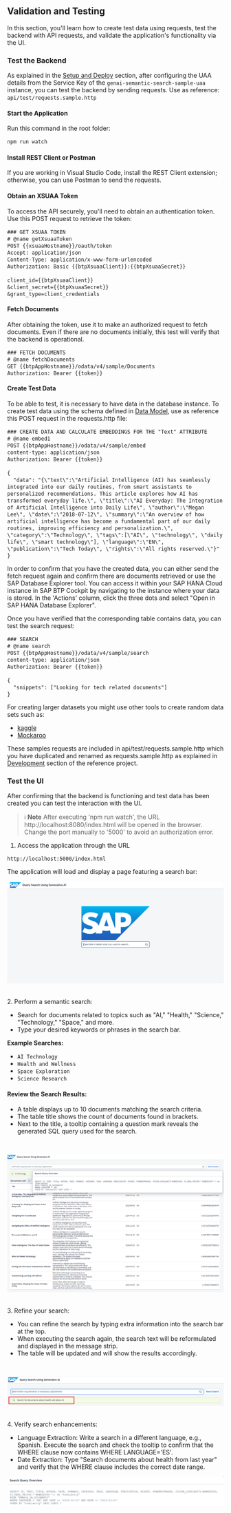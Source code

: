 ## Validation and Testing

In this section, you'll learn how to create test data using requests, test the backend with API requests, and validate the application's functionality via the UI.

### Test the Backend

As explained in the [Setup and Deploy](https://github.com/SAP-samples/btp-cap-genai-semantic-search/blob/main/docs/tutorial/2-Setup%20and%20Deploy.md) section, after configuring the UAA details from the Service Key of the `genai-semantic-search-sample-uaa` instance, you can test the backend by sending requests. Use as reference: `api/test/requests.sample.http`

#### Start the Application

Run this command in the root folder:

```bash
npm run watch
```

#### Install REST Client or Postman

If you are working in Visual Studio Code, install the REST Client extension; otherwise, you can use Postman to send the requests.

#### Obtain an XSUAA Token

To access the API securely, you'll need to obtain an authentication token. Use this POST request to retrieve the token:

```
### GET XSUAA TOKEN
# @name getXsuaaToken
POST {{xsuaaHostname}}/oauth/token
Accept: application/json
Content-Type: application/x-www-form-urlencoded
Authorization: Basic {{btpXsuaaClient}}:{{btpXsuaaSecret}}

client_id={{btpXsuaaClient}}
&client_secret={{btpXsuaaSecret}}
&grant_type=client_credentials
````
#### Fetch Documents

After obtaining the token, use it to make an authorized request to fetch documents. Even if there are no documents initially, this test will verify that the backend is operational.

```
### FETCH DOCUMENTS
# @name fetchDocuments
GET {{btpAppHostname}}/odata/v4/sample/Documents
Authorization: Bearer {{token}}
```

#### Create Test Data

To be able to test, it is necessary to have data in the database instance. To create test data using the schema defined in [Data Model](https://github.com/SAP-samples/btp-cap-genai-semantic-search/blob/main/docs/tutorial/3-Data%20Model.md), use as reference this POST request in the requests.http file:

```
### CREATE DATA AND CALCULATE EMBEDDINGS FOR THE "Text" ATTRIBUTE
# @name embed1
POST {{btpAppHostname}}/odata/v4/sample/embed
content-type: application/json
Authorization: Bearer {{token}}

{
  "data": "{\"text\":\"Artificial Intelligence (AI) has seamlessly integrated into our daily routines, from smart assistants to personalized recommendations. This article explores how AI has transformed everyday life.\", \"title\":\"AI Everyday: The Integration of Artificial Intelligence into Daily Life\", \"author\":\"Megan Lee\", \"date\":\"2018-07-12\", \"summary\":\"An overview of how artificial intelligence has become a fundamental part of our daily routines, improving efficiency and personalization.\", \"category\":\"Technology\", \"tags\":[\"AI\", \"technology\", \"daily life\", \"smart technology\"], \"language\":\"EN\", \"publication\":\"Tech Today\", \"rights\":\"All rights reserved.\"}"
}
```
In order to confirm that you have the created data, you can either send the fetch request again and confirm there are documents retrieved or use the SAP Database Explorer tool. You can access it within your SAP HANA Cloud instance in SAP BTP Cockpit by navigating to the instance where your data is stored. In the 'Actions' column, click the three dots and select "Open in SAP HANA Database Explorer".


Once you have verified that the corresponding table contains data, you can test the search request:

```
### SEARCH
# @name search
POST {{btpAppHostname}}/odata/v4/sample/search
content-type: application/json
Authorization: Bearer {{token}}

{
  "snippets": ["Looking for tech related documents"]
}
```

For creating larger datasets you might use other tools to create random data sets such as:

- [kaggle](https://www.kaggle.com/)
- [Mockaroo](https://www.mockaroo.com/)

These samples requests are included in api/test/requests.sample.http which you have duplicated and renamed as requests.sample.http as explained in [Development](https://github.com/SAP-samples/btp-cap-genai-rag/tree/cap-genaihub-vectorengine-sample#Development) section of the reference project.


### Test the UI

After confirming that the backend is functioning and test data has been created you can test the interaction with the UI.

> ℹ️ **Note**
> After executing 'npm run watch', the URL http://localhost:8080/index.html will be opened in the browser. Change the port manually to '5000' to avoid an authorization error.

1. Access the application through the URL

```url
http://localhost:5000/index.html
```
The application will load and display a page featuring a search bar:
<br>

![Initial Page](https://github.com/SAP-samples/btp-cap-genai-semantic-search/blob/main/docs/semantic_search_initial_page.png "Initial Page")

</br>
2. Perform a semantic search:

- Search for documents related to topics such as "AI," "Health," "Science," "Technology," "Space," and more.
- Type your desired keywords or phrases in the search bar.

**Example Searches:**
- `AI Technology`
- `Health and Wellness`
- `Space Exploration`
- `Science Research`

#### Review the Search Results:

- A table displays up to 10 documents matching the search criteria.
- The table title shows the count of documents found in brackets.
- Next to the title, a tooltip containing a question mark reveals the generated SQL query used for the search.

<br>

![Search Results](https://github.com/SAP-samples/btp-cap-genai-semantic-search/blob/main/docs/search_results_ui.png "Search Results Overview")

</br>
3. Refine your search:
   
- You can refine the search by typing extra information into the search bar at the top.
- When executing the search again, the search text will be reformulated and displayed in the message strip.
- The table will be updated and will show the results accordingly.

<br>

![Message Strip](https://github.com/SAP-samples/btp-cap-genai-semantic-search/blob/main/docs/reformulation_search_msg_strip.png "Reformulated Text")

</br>
4. Verify search enhancements:
   
- Language Extraction: Write a search in a different language, e.g., Spanish. Execute the search and check the tooltip to confirm that the WHERE clause now contains WHERE LANGUAGE='ES'.
- Date Extraction: Type "Search documents about health from last year" and verify that the WHERE clause includes the correct date range.

![Sql Query](https://github.com/SAP-samples/btp-cap-genai-semantic-search/blob/main/docs/search_query_overview.png "Search Query Overview")


